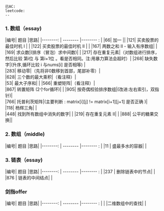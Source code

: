     已AC:
	leetcode:
	--
### 1. 数组（essay)    
|编号| 题目        |思路|
|--------: | -------- |-------- : |
|66| 加一     ||
|121| 买卖股票的最佳时机 I        | |
|122| 买卖股票的最佳时机 II        | |
|167| 两数之和 II - 输入有序数组| |
|169| 求众数|(排序（冒泡）求中间数)| |
|217| 存在重复元素|（对数组进行排序，然后比较 第i位 与 第i+1位 。看是否相同。注:用暴力算法会超时）|
|268| 缺失数字|(升序,循环比较 i 与nums[i] 是否相等)	|					
|283| 移动零|（先将非0数移到首部，尾部补零）|			
|628| 三个数的最大乘积|（看注释）|			 
|53| 最大子序和| |
|566| 重塑矩阵|（看注释）|				 
|867| 转置矩阵 (2个for循环)| |
|905| 按奇偶校验排序数组|(改进:左右索引，双指针)|					
|766| 托普利茨矩阵|(主要判断 : matrix[i][j] != matrix[i+1][j+1] 是否正确 )|				
|118| 杨辉三角| |		
|448| 找到所有数组中消失的数字| |
|219| 存在重复元素 II| |
|888| 公平的糖果交换||
	
### 2. 数组（middle)
|编号| 题目        |思路|
|--------: | --------  |-------- : |
|11 | 盛最多水的容器| |

### 3. 链表（essay)
|编号| 题目        |思路|
|--------: | --------  |-------- : |
|237 | 删除链表中的节点| |	
|876 | 链表的中间结点| |	

		
###  剑指offer
|编号| 题目        |思路|
|--------: | --------  |-------- : |
| |二维数组中的查找| |	

    